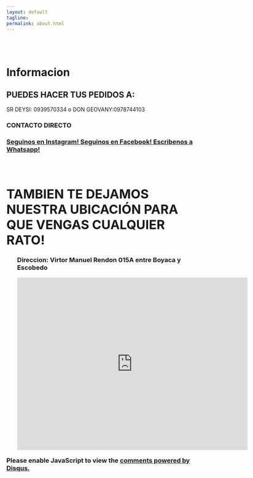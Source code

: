 ```yaml
---
layout: default
tagline:
permalink: about.html
---
```

<br><br>

<h1>Informacion</h1>


<h2>PUEDES HACER TUS PEDIDOS A:</h2>
<p>SR DEYSI: 0939570334  o  DON GEOVANY:0978744103</p>

<h3>CONTACTO DIRECTO<h3>

<div class="social">
			<a href="https://www.instagram.com/elrinconcitodelsaborjl/" target="_blank">
				<ion-icon name="logo-instagram"></ion-icon> <span>Seguinos en Instagram!</span>
			</a>
			<a href="https://www.facebook.com/elrinconcitodelsabor0/" target="_blank">
				<ion-icon name="logo-facebook"></ion-icon> <span>Seguinos en Facebook!</span>
			</a>
			<a href=""https://wa.me/5930990291804" target="_blank">
				<ion-icon name="logo-whatsapp"></ion-icon> <span>Escribenos a Whatsapp!</span>
			</a>
		</div>
							      <br><br>
							      
<main class="main">
		<div class="container">
<h1>TAMBIEN TE DEJAMOS NUESTRA UBICACIÓN PARA QUE VENGAS CUALQUIER RATO!</h2>
			<ul>
		<p>Direccion: Virtor Manuel Rendon	015A entre Boyaca y Escobedo</p>
			<center><iframe src="https://www.google.com/maps/embed?pb=!1m18!1m12!1m3!1d3986.904326952232!2d-79.88554228572053!3d-2.189937837895907!2m3!1f0!2f0!3f0!3m2!1i1024!2i768!4f13.1!3m3!1m2!1s0x902d6f04ce13eb73%3A0xdfea2230e66b3d10!2sEl%20Rinconcito%20del%20sabor!5e0!3m2!1ses-419!2sec!4v1582066271255!5m2!1ses-419!2sec" width="600" height="450" frameborder="0" style="border:0;" allowfullscreen=""></iframe></center>
		</ul>
		</div>
	</main>

<div id="disqus_thread"></div>
<script>

/**
*  RECOMMENDED CONFIGURATION VARIABLES: EDIT AND UNCOMMENT THE SECTION BELOW TO INSERT DYNAMIC VALUES FROM YOUR PLATFORM OR CMS.
*  LEARN WHY DEFINING THESE VARIABLES IS IMPORTANT: https://disqus.com/admin/universalcode/#configuration-variables*/
/*
var disqus_config = function () {
this.page.url = PAGE_URL;  // Replace PAGE_URL with your page's canonical URL variable
this.page.identifier = PAGE_IDENTIFIER; // Replace PAGE_IDENTIFIER with your page's unique identifier variable
};
*/
(function() { // DON'T EDIT BELOW THIS LINE
var d = document, s = d.createElement('script');
s.src = 'https://introduccion.disqus.com/embed.js';
s.setAttribute('data-timestamp', +new Date());
(d.head || d.body).appendChild(s);
})();
</script>
<noscript>Please enable JavaScript to view the <a href="https://disqus.com/?ref_noscript">comments powered by Disqus.</a></noscript>
                            
